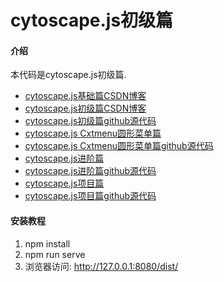 # cytoscape.js初级篇

#### 介绍
本代码是cytoscape.js初级篇.

* [cytoscape.js基础篇CSDN博客](https://blog.csdn.net/dahaiaixiaohai/article/details/89669526)
* [cytoscape.js初级篇CSDN博客](https://blog.csdn.net/dahaiaixiaohai/article/details/108862390)
* [cytoscape.js初级篇github源代码](https://github.com/FSixteen/cytoscape.js/tree/cytoscape.js初级篇)
* [cytoscape.js Cxtmenu圆形菜单篇](https://blog.csdn.net/dahaiaixiaohai/article/details/108867486)
* [cytoscape.js Cxtmenu圆形菜单篇github源代码](https://github.com/FSixteen/cytoscape.js/tree/cytoscape.jsCxtmenu)
* [cytoscape.js进阶篇](https://blog.csdn.net/dahaiaixiaohai/article/details/108867599)
* [cytoscape.js进阶篇github源代码](https://github.com/FSixteen/cytoscape.js/tree/cytoscape.js进阶篇)
* [cytoscape.js项目篇](https://blog.csdn.net/dahaiaixiaohai/article/details/108867649)
* [cytoscape.js项目篇github源代码](https://github.com/FSixteen/cytoscape.js/tree/cytoscape.js项目篇)

#### 安装教程

1. npm install
2. npm run serve
3. 浏览器访问: http://127.0.0.1:8080/dist/
